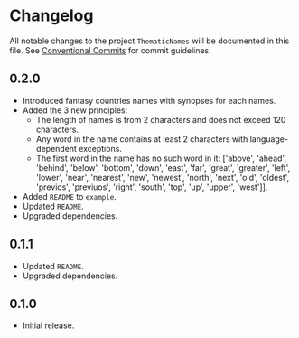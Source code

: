 # Changelog

All notable changes to the project `ThematicNames` will be documented in this file.
See [Conventional Commits](https://conventionalcommits.org) for commit guidelines.

## 0.2.0

- Introduced fantasy countries names with synopses for each names.
- Added the 3 new principles:
  - The length of names is from 2 characters and does not exceed 120 characters.
  - Any word in the name contains at least 2 characters with language-dependent exceptions.
  - The first word in the name has no such word in it: ['above', 'ahead', 'behind', 'below', 'bottom', 'down', 'east', 'far', 'great', 'greater', 'left', 'lower', 'near', 'nearest', 'new', 'newest', 'north', 'next', 'old', 'oldest', 'previos', 'previuos', 'right', 'south', 'top', 'up', 'upper', 'west']].
- Added `README` to `example`.
- Updated `README`.
- Upgraded dependencies.

## 0.1.1

- Updated `README`.
- Upgraded dependencies.

## 0.1.0

- Initial release.
